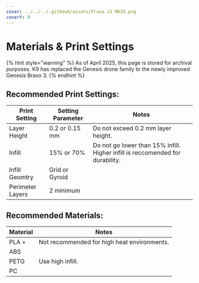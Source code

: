 ```yaml
---
cover: ../../../.gitbook/assets/Prusa i3 MK3S.png
coverY: 0
---
```


# Materials & Print Settings

{% hint style="warning" %}
As of April 2025, this page is stored for archival purposes. K9 has replaced the Genesis drone family to the newly improved Genesis Bravo 3.
{% endhint %}

## Recommended Print Settings:

| Print Setting    | Setting Parameter | Notes                                                                         |
| ---------------- | ----------------- | ----------------------------------------------------------------------------- |
| Layer Height     | 0.2 or 0.15 mm    | Do not exceed 0.2 mm layer height.                                            |
| Infill           | 15% or 70%        | Do not go lower than 15% infill. Higher infill is reccomended for durability. |
| Infill Geomtry   | Grid or Gyroid    |                                                                               |
| Perimeter Layers | 2 minimum         |                                                                               |

## Recommended Materials:

| Material | Notes                                       |
| -------- | ------------------------------------------- |
| PLA +    | Not recommended for high heat environments. |
| ABS      |                                             |
| PETG     | Use high infill.                            |
| PC       |                                             |





